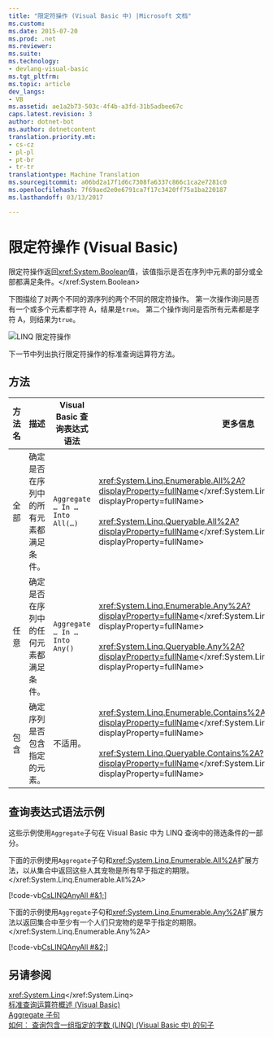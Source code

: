 ```yaml
---
title: "限定符操作 (Visual Basic 中) |Microsoft 文档"
ms.custom: 
ms.date: 2015-07-20
ms.prod: .net
ms.reviewer: 
ms.suite: 
ms.technology:
- devlang-visual-basic
ms.tgt_pltfrm: 
ms.topic: article
dev_langs:
- VB
ms.assetid: ae1a2b73-503c-4f4b-a3fd-31b5adbee67c
caps.latest.revision: 3
author: dotnet-bot
ms.author: dotnetcontent
translation.priority.mt:
- cs-cz
- pl-pl
- pt-br
- tr-tr
translationtype: Machine Translation
ms.sourcegitcommit: a06bd2a17f1d6c7308fa6337c866c1ca2e7281c0
ms.openlocfilehash: 7f69aed2e0e6791ca7f17c3420ff75a1ba220187
ms.lasthandoff: 03/13/2017

---
```

# <a name="quantifier-operations-visual-basic"></a>限定符操作 (Visual Basic)
限定符操作返回<xref:System.Boolean>值，该值指示是否在序列中元素的部分或全部都满足条件。</xref:System.Boolean>  
  
 下图描绘了对两个不同的源序列的两个不同的限定符操作。 第一次操作询问是否有一个或多个元素都字符 A，结果是`true`。 第二个操作询问是否所有元素都是字符 A，则结果为`true`。  
  
 ![LINQ 限定符操作](../../../../csharp/programming-guide/concepts/linq/media/linq_quantifier.png "LINQ_Quantifier")  
  
 下一节中列出执行限定符操作的标准查询运算符方法。  
  
## <a name="methods"></a>方法  
  
|方法名|描述|Visual Basic 查询表达式语法|更多信息|  
|-----------------|-----------------|------------------------------------------|----------------------|  
|全部|确定是否在序列中的所有元素都满足条件。|`Aggregate … In … Into All(…)`|<xref:System.Linq.Enumerable.All%2A?displayProperty=fullName></xref:System.Linq.Enumerable.All%2A?displayProperty=fullName><br /><br /> <xref:System.Linq.Queryable.All%2A?displayProperty=fullName></xref:System.Linq.Queryable.All%2A?displayProperty=fullName>|  
|任意|确定是否在序列中的任何元素都满足条件。|`Aggregate … In … Into Any()`|<xref:System.Linq.Enumerable.Any%2A?displayProperty=fullName></xref:System.Linq.Enumerable.Any%2A?displayProperty=fullName><br /><br /> <xref:System.Linq.Queryable.Any%2A?displayProperty=fullName></xref:System.Linq.Queryable.Any%2A?displayProperty=fullName>|  
|包含|确定序列是否包含指定的元素。|不适用。|<xref:System.Linq.Enumerable.Contains%2A?displayProperty=fullName></xref:System.Linq.Enumerable.Contains%2A?displayProperty=fullName><br /><br /> <xref:System.Linq.Queryable.Contains%2A?displayProperty=fullName></xref:System.Linq.Queryable.Contains%2A?displayProperty=fullName>|  
  
## <a name="query-expression-syntax-examples"></a>查询表达式语法示例  
 这些示例使用`Aggregate`子句在 Visual Basic 中为 LINQ 查询中的筛选条件的一部分。  
  
 下面的示例使用`Aggregate`子句和<xref:System.Linq.Enumerable.All%2A>扩展方法，以从集合中返回这些人其宠物是所有早于指定的期限。</xref:System.Linq.Enumerable.All%2A>  
  
 [!code-vb[CsLINQAnyAll #&1;](../../../../visual-basic/programming-guide/concepts/linq/codesnippet/VisualBasic/quantifier-operations_1.vb)]  
  
 下面的示例使用`Aggregate`子句和<xref:System.Linq.Enumerable.Any%2A>扩展方法以返回集合中至少有一个人们只宠物的是早于指定的期限。</xref:System.Linq.Enumerable.Any%2A>  
  
 [!code-vb[CsLINQAnyAll #&2;](../../../../visual-basic/programming-guide/concepts/linq/codesnippet/VisualBasic/quantifier-operations_2.vb)]  
  
## <a name="see-also"></a>另请参阅  
 <xref:System.Linq></xref:System.Linq>   
 [标准查询运算符概述 (Visual Basic)](../../../../visual-basic/programming-guide/concepts/linq/standard-query-operators-overview.md)   
 [Aggregate 子句](../../../../visual-basic/language-reference/queries/aggregate-clause.md)   
 [如何︰ 查询包含一组指定的字数 (LINQ) (Visual Basic 中) 的句子](../../../../visual-basic/programming-guide/concepts/linq/how-to-query-for-sentences-that-contain-a-specified-set-of-words.md)
